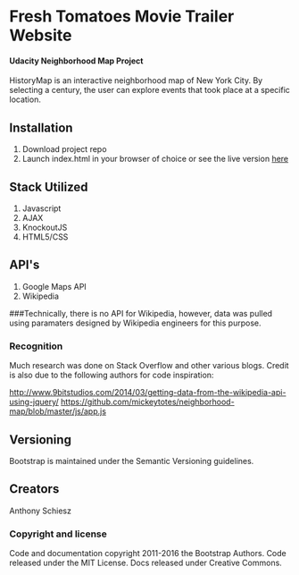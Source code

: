 Fresh Tomatoes Movie Trailer Website
====================================
#### Udacity Neighborhood Map Project

HistoryMap is an interactive neighborhood map of New York City. By selecting a century, the user can explore events that took place at a specific location.

## Installation
1. Download project repo
2. Launch index.html in your browser of choice or see the live version <a href="http://en.wikipedia.org/wiki/Petersen_graph">here</a>

## Stack Utilized
1. Javascript
2. AJAX
3. KnockoutJS
4. HTML5/CSS

## API's
1. Google Maps API
2. Wikipedia

###Technically, there is no API for Wikipedia, however, data was pulled using paramaters designed by Wikipedia engineers for this purpose.

### Recognition
Much research was done on Stack Overflow and other various blogs. 
Credit is also due to the following authors for code inspiration:

http://www.9bitstudios.com/2014/03/getting-data-from-the-wikipedia-api-using-jquery/
https://github.com/mickeytotes/neighborhood-map/blob/master/js/app.js

## Versioning

Bootstrap is maintained under the Semantic Versioning guidelines.

## Creators

Anthony Schiesz

### Copyright and license

Code and documentation copyright 2011-2016 the Bootstrap Authors. Code released under the MIT License. Docs released under Creative Commons.
